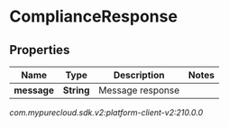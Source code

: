 # ComplianceResponse


## Properties

| Name | Type | Description | Notes |
| ------------ | ------------- | ------------- | ------------- |
| **message** | **String** | Message response |  |




_com.mypurecloud.sdk.v2:platform-client-v2:210.0.0_
